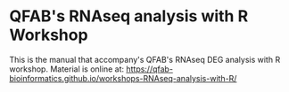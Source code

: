# QFAB's RNAseq analysis with R Workshop

This is the manual that accompany's QFAB's RNAseq DEG analysis with R workshop. Material is online at: https://qfab-bioinformatics.github.io/workshops-RNAseq-analysis-with-R/
